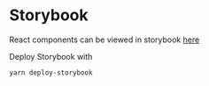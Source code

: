 # Storybook

React components can be viewed in storybook [here](https://googleinterns.github.io/react-d3-chart/)

Deploy Storybook with

```
yarn deploy-storybook
```

